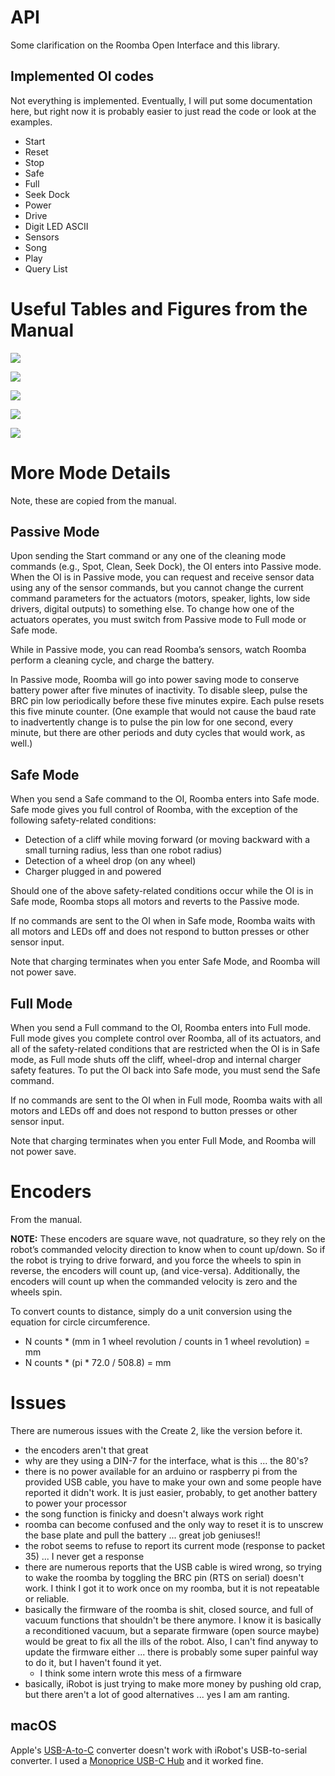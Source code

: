 # API

Some clarification on the Roomba Open Interface and this library.

## Implemented OI codes

Not everything is implemented. Eventually, I will put some documentation here, but right now it is probably easier to just read the code or look at the examples.

- Start
- Reset
- Stop
- Safe
- Full
- Seek Dock
- Power
- Drive
- Digit LED ASCII
- Sensors
- Song
- Play
- Query List

# Useful Tables and Figures from the Manual

![](../../pics/din_pinout.png)

![](../../pics/ascii.png)

![](../../pics/midi.png)

![](../../pics/sensor-packet-size.png)

![](../../pics/sensor-packets.png)

# More Mode Details

Note, these are copied from the manual.

## Passive Mode

Upon sending the Start command or any one of the cleaning mode commands (e.g.,
Spot, Clean, Seek Dock), the OI enters into Passive mode. When the OI is in
Passive mode, you can request and receive sensor data using any of the sensor
commands, but you cannot change the current command parameters for the actuators
(motors, speaker, lights, low side drivers, digital outputs) to something else.
To change how one of the actuators operates, you must switch from Passive mode
to Full mode or Safe mode.

While in Passive mode, you can read Roomba’s sensors, watch Roomba perform a
cleaning cycle, and charge the battery.

In Passive mode, Roomba will go into power saving mode to conserve battery
power after five minutes of inactivity. To disable sleep, pulse the BRC pin low
periodically before these five minutes expire. Each pulse resets this five
minute counter. (One example that would not cause the baud rate to inadvertently
change is to pulse the pin low for one second, every minute, but there are other
periods and duty cycles that would work, as well.)

## Safe Mode

When you send a Safe command to the OI, Roomba enters into Safe mode. Safe mode
gives you full control of Roomba, with the exception of the following safety-related
conditions:

- Detection of a cliff while moving forward (or moving backward with a small turning radius, less than one robot radius)
- Detection of a wheel drop (on any wheel)
- Charger plugged in and powered

Should one of the above safety-related conditions occur while the OI is in Safe
mode, Roomba stops all motors and reverts to the Passive mode.

If no commands are sent to the OI when in Safe mode, Roomba waits with all motors
and LEDs off and does not respond to button presses or other sensor input.

Note that charging terminates when you enter Safe Mode, and Roomba will not power
save.

## Full Mode

When you send a Full command to the OI, Roomba enters into Full mode. Full mode
gives you complete control over Roomba, all of its actuators, and all of the
safety-related conditions that are restricted when the OI is in Safe mode, as
Full mode shuts off the cliff, wheel-drop and internal charger safety features.
To put the OI back into Safe mode, you must send the Safe command.

If no commands are sent to the OI when in Full mode, Roomba waits with all motors
and LEDs off and does not respond to button presses or other sensor input.

Note that charging terminates when you enter Full Mode, and Roomba will not power
save.

# Encoders

From the manual.

**NOTE:** These encoders are square wave, not quadrature, so they rely on the
robot’s commanded velocity direction to know when to count up/down. So if the
robot is trying to drive forward, and you force the wheels to spin in reverse,
the encoders will count up, (and vice-versa). Additionally, the encoders will
count up when the commanded velocity is zero and the wheels spin.

To convert counts to distance, simply do a unit conversion using the equation
for circle circumference.

- N counts * (mm in 1 wheel revolution / counts in 1 wheel revolution) = mm
- N counts * (pi * 72.0 / 508.8) = mm

# Issues

There are numerous issues with the Create 2, like the version before it.

- the encoders aren't that great
- why are they using a DIN-7 for the interface, what is this ... the 80's?
- there is no power available for an arduino or raspberry pi from the provided USB cable, you have to make your own and some people have reported it didn't work. It is just easier, probably, to get another battery to power your processor
- the song function is finicky and doesn't always work right
- roomba can become confused and the only way to reset it is to unscrew the base plate and pull the battery ... great job geniuses!!
- the robot seems to refuse to report its current mode (response to packet 35) ... I never get a response
- there are numerous reports that the USB cable is wired wrong, so trying to wake the roomba by toggling the BRC pin (RTS on serial) doesn't work. I think I got it to work once on my roomba, but it is not repeatable or reliable.
- basically the firmware of the roomba is shit, closed source, and full of vacuum functions that shouldn't be there anymore. I know it is basically a reconditioned vacuum, but a separate firmware (open source maybe) would be great to fix all the ills of the robot. Also, I can't find anyway to update the firmware either ... there is probably some super painful way to do it, but I haven't found it yet.
    - I think some intern wrote this mess of a firmware
- basically, iRobot is just trying to make more money by pushing old crap, but there aren't a lot of good alternatives ... yes I am am ranting.

## macOS

Apple's [USB-A-to-C](https://www.apple.com/shop/product/MJ1M2AM/A/usb-c-to-usb-adapter)
converter doesn't work with iRobot's USB-to-serial converter. I used a
[Monoprice USB-C Hub](https://www.amazon.com/gp/product/B019FN66IC/ref=oh_aui_detailpage_o03_s01?ie=UTF8&psc=1)
and it worked fine.
